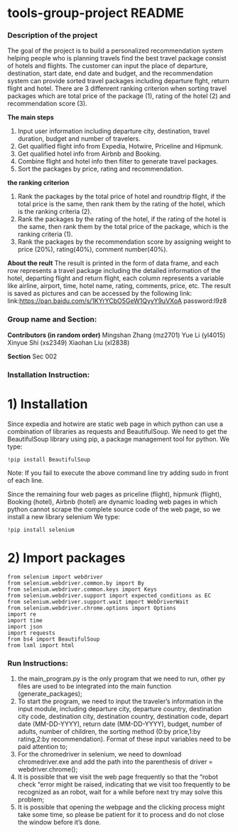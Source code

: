 # tools-group-project README
### Description of the project
The goal of the project is to build a personalized recommendation system helping people who is planning travels find the best travel package consist of hotels and flights. The customer can input the place of departure, destination, start date, end date and budget, and the recommendation system can provide sorted travel packages including departure flght, return flight and hotel. There are 3 diffenrent ranking criterion when sorting travel packages which are total price of the package (1), rating of the hotel (2) and recommendation score (3).

**The main steps**
1. Input user information including departure city, destination, travel duration, budget and number of travelers.
2. Get qualified flight info from Expedia, Hotwire, Priceline and Hipmunk.
3. Get qualified hotel info from Airbnb and Booking.
4. Combine flight and hotel info then filter to generate travel packages.
5. Sort the packages by price, rating and recommendation.

**the ranking criterion**
1. Rank the packages by the total price of hotel and roundtrip flight, if the total price is the same, then rank them by the rating of the hotel, which is the ranking criteria (2). 
2. Rank the packages by the rating of the hotel, if the rating of the hotel is the same, then rank them by the total price of the package, which is the ranking criteria (1).
3. Rank the packages by the recommendation score by assigning weight to price (20%), rating(40%), comment number(40%). 


**About the reult**
The result is printed in the form of data frame, and each row represents a travel package including the detailed information of the hotel, departing flight and return flight, each column represents a variable like airline, airport, time, hotel name, rating, comments, price, etc. The result is saved as pictures and can be accessed by the following link: link:https://pan.baidu.com/s/1KYrYCbO5GeW1QyyY9uVXoA  password:l9z8


### Group name and Section:
**Contributors (in random order)**
Mingshan Zhang (mz2701)
Yue Li (yl4015)
Xinyue Shi (xs2349)
Xiaohan Liu (xl2838)

**Section**
Sec 002


### Installation Instruction:
# 1)	Installation
Since expedia and hotwire are static web page in which python can use a combination of libraries as requests and BeautifulSoup. We need to get the BeautifulSoup library using pip, a package management tool for python.
We type:

```
!pip install BeautifulSoup

```

Note: If you fail to execute the above command line try adding sudo in front of each line.

Since the remaining four web pages as priceline (flight), hipmunk (flight), Booking (hotel), Airbnb (hotel) are dynamic loading web pages in which python cannot scrape the complete source code of the web page, so we install a new library selenium
We type:

```
!pip install selenium

```

# 2)	Import packages

```
from selenium import webdriver
from selenium.webdriver.common.by import By
from selenium.webdriver.common.keys import Keys
from selenium.webdriver.support import expected_conditions as EC
from selenium.webdriver.support.wait import WebDriverWait
from selenium.webdriver.chrome.options import Options
import re
import time
import json
import requests
from bs4 import BeautifulSoup
from lxml import html
```

### Run Instructions:
1. the main_program.py is the only program that we need to run, other py files are used to be integrated into the main function (generate_packages);
2. To start the program, we need to input the traveler’s information in the input module, including departure city, departure country, destination city code, destination city, destination country, destination code, depart date (MM-DD-YYYY), return date (MM-DD-YYYY), budget, number of adults, number of children, the sorting method (0:by price,1:by rating,2:by recommendation). Format of these input variables need to be paid attention to;
3. For the chromedriver in selenium, we need to download chromedriver.exe and add the path into the parenthesis of driver = webdriver.chrome();
4. It is possible that we visit the web page frequently so that the “robot check “error might be raised, indicating that we visit too frequently to be recognized as an robot, wait for a while before next try may solve this problem;
5. It is possible that opening the webpage and the clicking process might take some time, so please be patient for it to process and do not close the window before it’s done.




